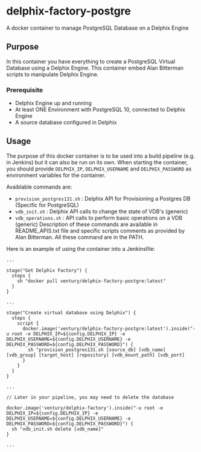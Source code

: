 # delphix-factory-postgre
A docker container to manage PostgreSQL Database on a Delphix Engine

## Purpose
In this container you have everything to create a PostgreSQL Virtual Database using a Delphix Engine.
This container embed Alan Bitterman scripts to manipulate Delphix Engine.

### Prerequisite
- Delphix Engine up and running
- At least ONE Environment with PostgreSQL 10, connected to Delphix Engine
- A source database configured in Delphix

## Usage
The purpose of this docker container is to be used into a build pipeline (e.g. in Jenkins) but it can also be run on its own.
When starting the container, you should provide `DELPHIX_IP`, `DELPHIX_USERNAME` and `DELPHIX_PASSWORD` as environment variables for the container.

Avaiblable commands are:
- `provision_postgres131.sh` : Delphix API for Provisioning a Postgres DB (Specific for PostgreSQL)
- `vdb_init.sh` : Delphix API calls to change the state of VDB's (generic)
- `vdb_operations.sh` : API calls to perform basic operations on a VDB (generic)
Description of these commands are available in README_APIS.txt file and specific scripts comments as provided by Alan Bitterman. All these command are in the PATH.

Here is an example of using the container into a Jenkinsfile:

```
...

stage("Get Delphix Factory") {
  steps {
    sh "docker pull ventury/delphix-factory-postgre:latest"
  }
}

...

stage("Create virtual database using Delphix") {
  steps {
    script {
      docker.image('ventury/delphix-factory-postgre:latest').inside("-u root -e DELPHIX_IP=${config.DELPHIX_IP} -e DELPHIX_USERNAME=${config.DELPHIX_USERNAME} -e DELPHIX_PASSWORD=${config.DELPHIX_PASSWORD}") {
        sh "provision_postgres131.sh [source_db] [vdb_name] [vdb_group] [target_host] [repository] [vdb_mount_path] [vdb_port]
      }
    }
  }
}

...

// Later in your pipeline, you may need to delete the database

docker.image('ventury/delphix-factory').inside("-u root -e DELPHIX_IP=${config.DELPHIX_IP} -e DELPHIX_USERNAME=${config.DELPHIX_USERNAME} -e DELPHIX_PASSWORD=${config.DELPHIX_PASSWORD}") {
  sh "vdb_init.sh delete [vdb_name]"
}

...

```
